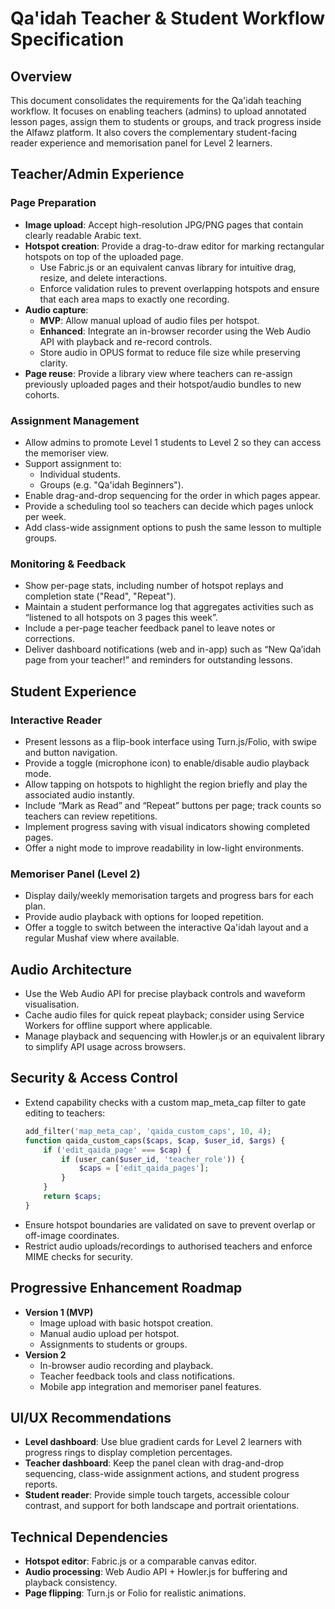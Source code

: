 # Qa'idah Teacher & Student Workflow Specification

## Overview
This document consolidates the requirements for the Qa'idah teaching workflow. It focuses on enabling teachers (admins) to upload annotated lesson pages, assign them to students or groups, and track progress inside the Alfawz platform. It also covers the complementary student-facing reader experience and memorisation panel for Level 2 learners.

## Teacher/Admin Experience

### Page Preparation
- **Image upload**: Accept high-resolution JPG/PNG pages that contain clearly readable Arabic text.
- **Hotspot creation**: Provide a drag-to-draw editor for marking rectangular hotspots on top of the uploaded page.
  - Use Fabric.js or an equivalent canvas library for intuitive drag, resize, and delete interactions.
  - Enforce validation rules to prevent overlapping hotspots and ensure that each area maps to exactly one recording.
- **Audio capture**:
  - **MVP**: Allow manual upload of audio files per hotspot.
  - **Enhanced**: Integrate an in-browser recorder using the Web Audio API with playback and re-record controls.
  - Store audio in OPUS format to reduce file size while preserving clarity.
- **Page reuse**: Provide a library view where teachers can re-assign previously uploaded pages and their hotspot/audio bundles to new cohorts.

### Assignment Management
- Allow admins to promote Level 1 students to Level 2 so they can access the memoriser view.
- Support assignment to:
  - Individual students.
  - Groups (e.g. "Qa'idah Beginners").
- Enable drag-and-drop sequencing for the order in which pages appear.
- Provide a scheduling tool so teachers can decide which pages unlock per week.
- Add class-wide assignment options to push the same lesson to multiple groups.

### Monitoring & Feedback
- Show per-page stats, including number of hotspot replays and completion state ("Read", "Repeat").
- Maintain a student performance log that aggregates activities such as “listened to all hotspots on 3 pages this week”.
- Include a per-page teacher feedback panel to leave notes or corrections.
- Deliver dashboard notifications (web and in-app) such as “New Qa’idah page from your teacher!” and reminders for outstanding lessons.

## Student Experience

### Interactive Reader
- Present lessons as a flip-book interface using Turn.js/Folio, with swipe and button navigation.
- Provide a toggle (microphone icon) to enable/disable audio playback mode.
- Allow tapping on hotspots to highlight the region briefly and play the associated audio instantly.
- Include “Mark as Read” and “Repeat” buttons per page; track counts so teachers can review repetitions.
- Implement progress saving with visual indicators showing completed pages.
- Offer a night mode to improve readability in low-light environments.

### Memoriser Panel (Level 2)
- Display daily/weekly memorisation targets and progress bars for each plan.
- Provide audio playback with options for looped repetition.
- Offer a toggle to switch between the interactive Qa'idah layout and a regular Mushaf view where available.

## Audio Architecture
- Use the Web Audio API for precise playback controls and waveform visualisation.
- Cache audio files for quick repeat playback; consider using Service Workers for offline support where applicable.
- Manage playback and sequencing with Howler.js or an equivalent library to simplify API usage across browsers.

## Security & Access Control
- Extend capability checks with a custom map_meta_cap filter to gate editing to teachers:
  ```php
  add_filter('map_meta_cap', 'qaida_custom_caps', 10, 4);
  function qaida_custom_caps($caps, $cap, $user_id, $args) {
      if ('edit_qaida_page' === $cap) {
          if (user_can($user_id, 'teacher_role')) {
              $caps = ['edit_qaida_pages'];
          }
      }
      return $caps;
  }
  ```
- Ensure hotspot boundaries are validated on save to prevent overlap or off-image coordinates.
- Restrict audio uploads/recordings to authorised teachers and enforce MIME checks for security.

## Progressive Enhancement Roadmap
- **Version 1 (MVP)**
  - Image upload with basic hotspot creation.
  - Manual audio upload per hotspot.
  - Assignments to students or groups.
- **Version 2**
  - In-browser audio recording and playback.
  - Teacher feedback tools and class notifications.
  - Mobile app integration and memoriser panel features.

## UI/UX Recommendations
- **Level dashboard**: Use blue gradient cards for Level 2 learners with progress rings to display completion percentages.
- **Teacher dashboard**: Keep the panel clean with drag-and-drop sequencing, class-wide assignment actions, and student progress reports.
- **Student reader**: Provide simple touch targets, accessible colour contrast, and support for both landscape and portrait orientations.

## Technical Dependencies
- **Hotspot editor**: Fabric.js or a comparable canvas editor.
- **Audio processing**: Web Audio API + Howler.js for buffering and playback consistency.
- **Page flipping**: Turn.js or Folio for realistic animations.

